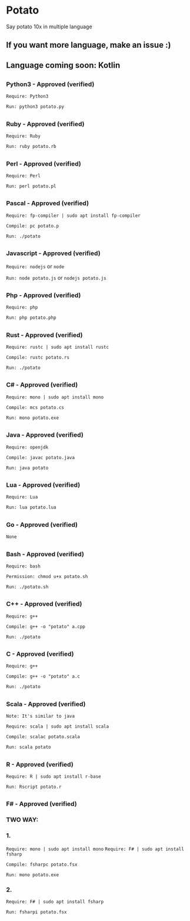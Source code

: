 # Potato
Say potato 10x in multiple language
## If you want more language, make an issue :)

## Language coming soon: Kotlin

##

### Python3 - Approved (verified)
`Require: Python3`

`Run: python3 potato.py`

##

### Ruby - Approved (verified)
`Require: Ruby`

`Run: ruby potato.rb`

##

### Perl - Approved (verified)
`Require: Perl`

`Run: perl potato.pl`

##

### Pascal - Approved (verified)
`Require: fp-compiler | sudo apt install fp-compiler`

`Compile: pc potato.p`

`Run: ./potato`

##

### Javascript - Approved (verified)
`Require: nodejs` or `node`

`Run: node potato.js` or `nodejs potato.js`

##

### Php - Approved (verified)
`Require: php`

`Run: php potato.php`

##

### Rust - Approved (verified)
`Require: rustc | sudo apt install rustc`

`Compile: rustc potato.rs`

`Run: ./potato`

##

### C# - Approved (verified)
`Require: mono | sudo apt install mono`

`Compile: mcs potato.cs`

`Run: mono potato.exe`

##

### Java - Approved (verified)
`Require: openjdk`

`Compile: javac potato.java`

`Run: java potato`

##

### Lua - Approved (verified)
`Require: Lua`

`Run: lua potato.lua`

##

### Go - Approved (verified)
`None`

##

### Bash - Approved (verified)
`Require: bash`

`Permission: chmod u+x potato.sh`

`Run: ./potato.sh`

##

### C++ - Approved (verified)
`Require: g++`

`Compile: g++ -o "potato" a.cpp`

`Run: ./potato`

##

### C - Approved (verified)
`Require: g++`

`Compile: g++ -o "potato" a.c`

`Run: ./potato`

##

### Scala - Approved (verified)
`Note: It's similar to java`

`Require: scala | sudo apt install scala`

`Compile: scalac potato.scala`

`Run: scala potato`

##

### R - Approved (verified)
`Require: R | sudo apt install r-base`

`Run: Rscript potato.r`

##

### F# - Approved (verified)
### TWO WAY:
### 1.
`Require: mono | sudo apt install mono`
`Require: F# | sudo apt install fsharp`

`Compile: fsharpc potato.fsx`

`Run: mono potato.exe`

### 2.
`Require: F# | sudo apt install fsharp`

`Run: fsharpi potato.fsx`

##
